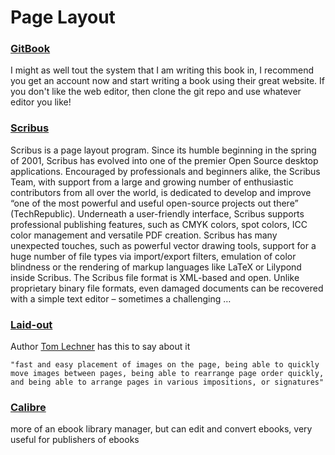 # Page Layout

### [GitBook](https://www.gitbook.com/)

I might as well tout the system that I am writing this book in, I recommend you get an account now and start writing a book using their great website.  If you don't like the web editor, then clone the git repo and use whatever editor you like!

### [Scribus](https://www.scribus.net/)

Scribus is a page layout program. Since its humble beginning in the spring of 2001, Scribus has evolved into one of the premier Open Source desktop applications. Encouraged by professionals and beginners alike, the Scribus Team, with support from a large and growing number of enthusiastic contributors from all over the world, is dedicated to develop and improve “one of the most powerful and useful open-source projects out there” (TechRepublic). Underneath a user-friendly interface, Scribus supports professional publishing features, such as CMYK colors, spot colors, ICC color management and versatile PDF creation. Scribus has many unexpected touches, such as powerful vector drawing tools, support for a huge number of file types via import/export filters, emulation of color blindness or the rendering of markup languages like LaTeX or Lilypond inside Scribus. The Scribus file format is XML-based and open. Unlike proprietary binary file formats, even damaged documents can be recovered with a simple text editor – sometimes a challenging …

### [Laid-out](http://www.laidout.org/)

Author [Tom Lechner](http://www.tomlechner.com/) has this to say about it
```
"fast and easy placement of images on the page, being able to quickly move images between pages, being able to rearrange page order quickly, and being able to arrange pages in various impositions, or signatures"
```

### [Calibre](https://calibre-ebook.com/about)

more of an ebook library manager, but can edit and convert ebooks, very useful for publishers of ebooks
